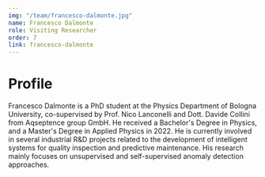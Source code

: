 ```yaml
---
img: "/team/francesco-dalmonte.jpg"
name: Francesco Dalmonte
role: Visiting Researcher
order: 7
link: francesco-dalmonte
---
```


# Profile
Francesco Dalmonte is a PhD student at the Physics Department of Bologna University, co-supervised by Prof. Nico Lanconelli and Dott. Davide Collini from Aqseptence group GmbH. He received a Bachelor's Degree in Physics, and a Master's Degree in Applied Physics in 2022.
He is currently involved in several industrial R&D projects related to the development of intelligent systems for quality inspection and predictive maintenance. His research mainly focuses on unsupervised and self-supervised anomaly detection approaches.
